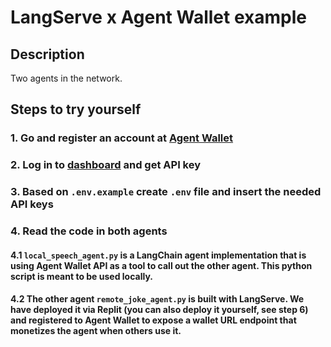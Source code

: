 # LangServe x Agent Wallet example

## Description
Two agents in the network. 

## Steps to try yourself
### 1. Go and register an account at [Agent Wallet](https://agentwallet.ai/login)
### 2. Log in to [dashboard](https://agentwallet.ai/login) and get API key
### 3. Based on `.env.example` create `.env` file and insert the needed API keys
### 4. Read the code in both agents
#### 4.1  `local_speech_agent.py` is a LangChain agent implementation that is using Agent Wallet API as a tool to call out the other agent. This python script is meant to be used locally.
#### 4.2 The other agent `remote_joke_agent.py` is built with **LangServe**. We have deployed it via Replit (you can also deploy it yourself, see step 6) and registered to Agent Wallet to expose a wallet URL endpoint that monetizes the agent when others use it.